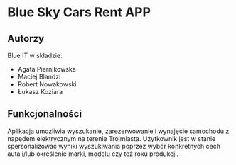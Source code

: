 # Blue Sky Cars Rent APP


## Autorzy
Blue IT w składzie:

- Agata Piernikowska
- Maciej Blandzi
- Robert Nowakowski
- Łukasz Koziara

## Funkcjonalności
Aplikacja umożliwia wyszukanie, zarezerwowanie i wynajęcie samochodu z napędem elektrycznym na terenie Trójmiasta. 
Użytkownik jest w stanie spersonalizować wyniki wyszukiwania poprzez wybór konkretnych cech auta i/lub określenie marki, modelu czy też roku produkcji.
